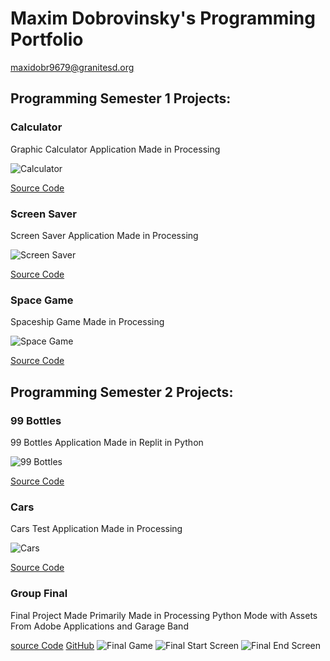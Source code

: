 # Maxim Dobrovinsky's Programming Portfolio
maxidobr9679@granitesd.org

## Programming Semester 1 Projects:

### Calculator

Graphic Calculator Application Made in Processing

![Calculator](https://github.com/MacaMori/programming/blob/gh-pages/images/calculator.png?raw=true)

[Source Code](https://github.com/MacaMori/programming/tree/gh-pages/src/calculator%20project)

### Screen Saver

Screen Saver Application Made in Processing

![Screen Saver](https://github.com/MacaMori/programming/blob/gh-pages/images/screensaver.png?raw=true)

[Source Code](https://github.com/MacaMori/programming/blob/gh-pages/src/screensaver.pde)

### Space Game

Spaceship Game Made in Processing

![Space Game](https://github.com/MacaMori/programming/blob/gh-pages/images/SpaceGame.png?raw=true)

[Source Code](https://github.com/MacaMori/programming/tree/gh-pages/src/SpaceGame)

## Programming Semester 2 Projects:

### 99 Bottles

99 Bottles Application Made in Replit in Python

![99 Bottles](https://github.com/MacaMori/programming/blob/gh-pages/images/99%20bottles.png?raw=true)

[Source Code](https://github.com/MacaMori/programming/blob/gh-pages/src/99%20bottles.py)

### Cars

Cars Test Application Made in Processing

![Cars](https://github.com/MacaMori/programming/blob/gh-pages/images/cars.png?raw=true)

[Source Code](https://github.com/MacaMori/programming/tree/gh-pages/src/cars%20assingment/NEWcarsAssingment)

### Group Final

Final Project Made Primarily Made in Processing Python Mode with Assets From Adobe Applications and Garage Band

[source Code](https://github.com/Nandhini-Ramanathan/PythonAPPZ/tree/main/Main)
[GitHub](https://github.com/Nandhini-Ramanathan/PythonAPPZ)
![Final Game](https://github.com/MacaMori/programming/blob/gh-pages/images/Screen.png?raw=true)
![Final Start Screen](https://github.com/MacaMori/programming/blob/gh-pages/images/Screen%20Start.png?raw=true)
![Final End Screen](https://github.com/MacaMori/programming/blob/gh-pages/images/Screen%20over.png?raw=true)
